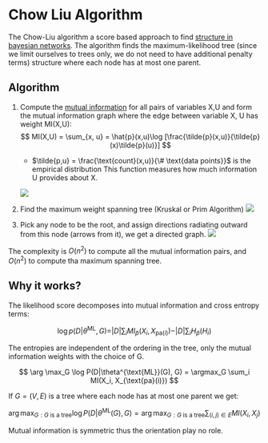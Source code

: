 # Chow Liu Algorithm

The Chow-Liu algorithm a score based approach to find [structure in bayesian networks](structure_learning_bayesian_network.md). The algorithm finds the maximum-likelihood tree (since we limit ourselves to trees only, we do not need to have additional penalty terms) structure where each node has at most one parent. 

## Algorithm

1. Compute the [mutual information](mutual_information.md) for all pairs of variables X,U and form the mutual information graph where the edge between variable X, U has weight MI(X,U): 
   $$ MI(X,U) = \sum_{x, u} = \hat{p}(x,u)\log [\frac{\tilde{p}(x,u)}{\tilde{p}(x)\tilde{p}(u)}] $$
   * $\tilde{p,u} = \frac{\text{count}(x,u)}{\# \text{data points}}$ is the empirical distribution
    This function measures how much information U provides about X. 

    ![](../.images/machine_learning/chow_liu_mi_graph.png)
2. Find the maximum weight spanning tree (Kruskal or Prim Algorithm)
   ![](../.images/machine_learning/chow_liu_maximum_spanning_tree.png)
3. Pick any node to be the root, and assign directions radiating outward from this node (arrows from it), we get a directed graph.
   ![](../.images/machine_learning/chow-liu-tree.png)

The complexity is $O(n^2)$ to compute all the mutual information pairs, and $O(n^2)$ to compute tha maximum spanning tree.

## Why it works?
The likelihood score decomposes into mutual information and cross entropy terms:

$$
\log p(D|\theta^{\text{ML}}, G) = |D|\sum_i MI_{\tilde{p}}(X_i, X_{\text{pa}(i)}) - |D| \sum_{i}H_{\tilde{p}}(H_i)
$$

The entropies are independent of the ordering in the tree, only the mutual information weights with the choice of G.

$$
\arg \max_G \log P(D|\theta^{\text{ML}}(G), G) = \argmax_G \sum_i MI(X_i, X_{\text{pa}(i)})
$$

If $G=(V,E)$ is a tree where each node has at most one parent we get:

$$
\arg \max_{G:G \text{ is a tree}} \log P(D|\theta^{\text{ML}}(G),G) = \arg \max_{G:G \text{ is a tree}} \sum_{(i,j) \in E}MI(X_i,X_j)
$$

Mutual information is symmetric thus the orientation play no role.
